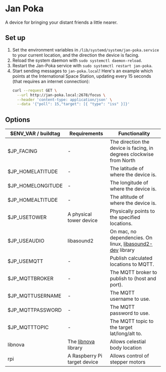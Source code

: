 # Jan Poka

A device for bringing your distant friends a little nearer.

## Set up

1. Set the environment variables in `/lib/systemd/system/jan-poka.service` to your current location, and the direction the device is facing.
2. Reload the system daemon with `sudo systemctl daemon-reload`.
3. Restart the Jan-Poka service with `sudo systemctl restart jan-poka`.
4. Start sending messages to `jan-poka.local`! Here's an example which points at the International Space Station, updating every 15 seconds (that requires an internet connection):
    ```bash
    curl --request GET \
      --url http://jan-poka.local:2678/focus \
      --header 'content-type: application/json' \
      --data '{"poll": 15,"target": [{ "type": "iss" }]}'
   ```

## Options

| $ENV_VAR / buildtag | Requirements | Functionality |
| --- | --- | --- |
| $JP_FACING | - | The direction the device is facing, in degrees clockwise from North |
| $JP_HOMELATITUDE | - | The latitude of where the device is. |
| $JP_HOMELONGITUDE | - | The longitude of where the device is. |
| $JP_HOMEALTITUDE | - | The altitude of where the device is. |
| $JP_USETOWER | A physical tower device | Physically points to the specified locations. |
| $JP_USEAUDIO | libasound2 | On mac, no dependencies. On linux, [libasound2-dev](https://packages.debian.org/sid/libasound2-dev) library | Allows audio playing (used by text-to-speech) |
| $JP_USEMQTT | - | Publish calculated locations to MQTT. |
| $JP_MQTTBROKER | - | The MQTT broker to publish to (host and port). |
| $JP_MQTTUSERNAME | - | The MQTT username to use. |
| $JP_MQTTPASSWORD | - | The MQTT password to use. |
| $JP_MQTTTOPIC | - | The MQTT topic to the target lat/long/alt to. |
| libnova | The [libnova](http://libnova.sourceforge.net/) library | Allows celestial body location |
| rpi | A Raspberry Pi target device | Allows control of stepper motors |
